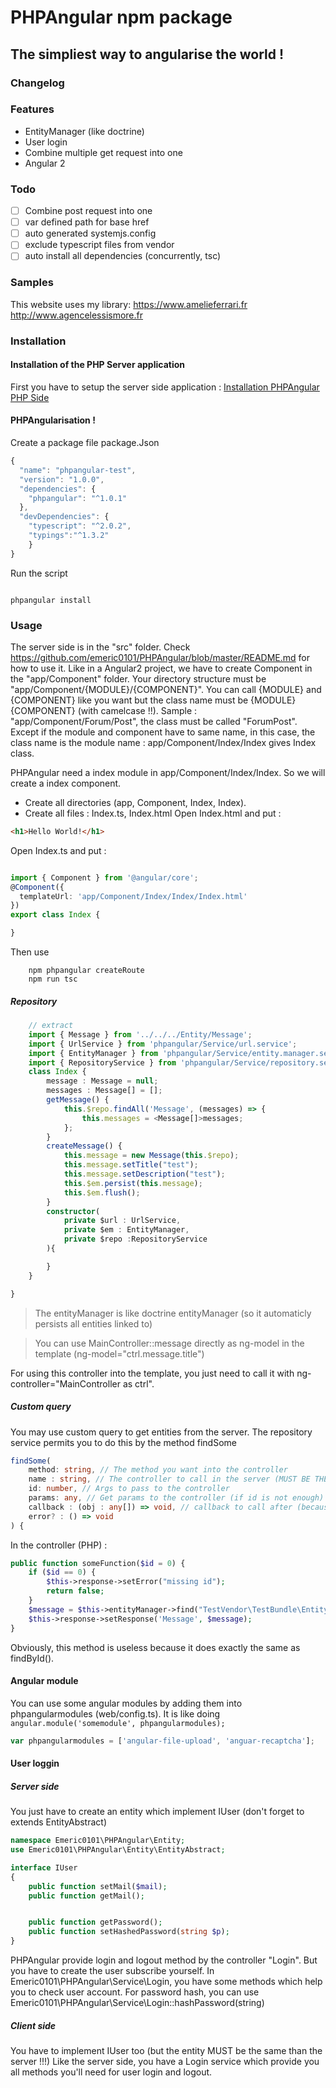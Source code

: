 # PHPAngular npm package

## The simpliest way to angularise the world !

### Changelog

### Features
- EntityManager (like doctrine)
- User login
- Combine multiple get request into one
- Angular 2

### Todo
- [ ] Combine post request into one
- [ ] var defined path for base href
- [ ] auto generated systemjs.config
- [ ] exclude typescript files from vendor
- [ ] auto install all dependencies (concurrently, tsc)

### Samples
This website uses my library:
https://www.amelieferrari.fr
http://www.agencelessismore.fr

### Installation
#### Installation of the PHP Server application

First you have to setup the server side application : [Installation PHPAngular PHP Side](https://github.com/emeric0101/PHPAngular/blob/master/README.md)

#### PHPAngularisation !

Create a package file package.Json
```javascript
{
  "name": "phpangular-test",
  "version": "1.0.0",
  "dependencies": {
    "phpangular": "^1.0.1"
  },
  "devDependencies": {
    "typescript": "^2.0.2",
    "typings":"^1.3.2"
    }
}

```

Run the script

```

phpangular install

```


### Usage
The server side is in the "src" folder. Check https://github.com/emeric0101/PHPAngular/blob/master/README.md for how to use it.
Like in a Angular2 project, we have to create Component in the "app/Component" folder.
Your directory structure must be "app/Component/{MODULE}/{COMPONENT}". You can call {MODULE} and {COMPONENT} like you want but the class name must be {MODULE}{COMPONENT} (with camelcase !!).
Sample : "app/Component/Forum/Post", the class must be called "ForumPost". Except if the module and component have to same name, in this case, the class name is the module name : app/Component/Index/Index gives Index class.

PHPAngular need a index module in app/Component/Index/Index. So we will create a index component.
- Create all directories (app, Component, Index, Index).
- Create all files : Index.ts, Index.html
Open Index.html and put :
```HTML
<h1>Hello World!</h1>
```

Open Index.ts and put :
```Typescript

import { Component } from '@angular/core';
@Component({
  templateUrl: 'app/Component/Index/Index/Index.html'
})
export class Index {

}

```

Then use
```
    npm phpangular createRoute
    npm run tsc
```

##### Repository

```Typescript
    // extract
    import { Message } from '../../../Entity/Message';
    import { UrlService } from 'phpangular/Service/url.service';
    import { EntityManager } from 'phpangular/Service/entity.manager.service';
    import { RepositoryService } from 'phpangular/Service/repository.service';
    class Index {
        message : Message = null;
        messages : Message[] = [];
        getMessage() {
            this.$repo.findAll('Message', (messages) => {
                this.messages = <Message[]>messages;
            };
        }
        createMessage() {
            this.message = new Message(this.$repo);
            this.message.setTitle("test");
            this.message.setDescription("test");
            this.$em.persist(this.message);
            this.$em.flush();
        }
        constructor(
            private $url : UrlService,
            private $em : EntityManager,
            private $repo :RepositoryService
        ){

        }
    }

}
```
> The entityManager is like doctrine entityManager (so it automaticly persists all entities linked to)

> You can use MainController::message directly as ng-model in the template (ng-model="ctrl.message.title")

For using this controller into the template, you just need to call it with ng-controller="MainController as ctrl".

##### Custom query

You may use custom query to get entities from the server. The repository service permits you to do this by the method findSome
```Typescript
findSome(
    method: string, // The method you want into the controller
    name : string, // The controller to call in the server (MUST BE THE SAME NAME THAN THE ENTITY REQUESTED)
    id: number, // Args to pass to the controller
    params: any, // Get params to the controller (if id is not enough)
    callback : (obj : any[]) => void, // callback to call after (because async)
    error? : () => void
) {
```

In the controller (PHP) :
```PHP
public function someFunction($id = 0) {
    if ($id == 0) {
        $this->response->setError("missing id");
        return false;
    }
    $message = $this->entityManager->find("TestVendor\TestBundle\Entity\Message", $id);
    $this->response->setResponse('Message', $message);
}
```
Obviously, this method is useless because it does exactly the same as findById().

#### Angular module
You can use some angular modules by adding them into phpangularmodules (web/config.ts).
It is like doing `angular.module('somemodule', phpangularmodules);`

```javascript
var phpangularmodules = ['angular-file-upload', 'anguar-recaptcha'];
```

#### User loggin
##### Server side
You just have to create an entity which implement IUser (don't forget to extends EntityAbstract)
```PHP
namespace Emeric0101\PHPAngular\Entity;
use Emeric0101\PHPAngular\Entity\EntityAbstract;

interface IUser
{
    public function setMail($mail);
    public function getMail();


    public function getPassword();
    public function setHashedPassword(string $p);
}
```

PHPAngular provide login and logout method by the controller "Login". But you have to create the user subscribe yourself.
In Emeric0101\PHPAngular\Service\Login, you have some methods which help you to check user account.
For password hash, you can use Emeric0101\PHPAngular\Service\Login::hashPassword(string)

##### Client side
You have to implement IUser too (but the entity MUST be the same than the server !!!)
Like the server side, you have a Login service which provide you all methods you'll need for user login and logout.
